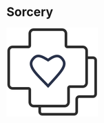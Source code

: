 # Sorcery

![Alt text](https://raw.githubusercontent.com/rudrajoshi2481/Sorcery/main/webapp/public/logo.svg)

